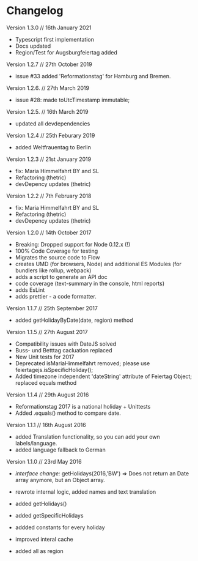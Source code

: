# Changelog

Version 1.3.0 // 16th January 2021

* Typescript first implementation
* Docs updated
* Region/Test for Augsburgfeiertag added



Version 1.2.7 // 27th October 2019

* issue #33 added  'Reformationstag' for Hamburg and Bremen.


Version 1.2.6. // 27th March 2019

* issue #28: made toUtcTimestamp immutable;

Version 1.2.5. // 16th March 2019 

* updated all devdependencies

Version 1.2.4 // 25th Feburary 2019

* added Weltfrauentag to Berlin


Version 1.2.3 // 21st January 2019

* fix: Maria Himmelfahrt BY and SL
* Refactoring (thetric)
* devDepency updates (thetric)


Version 1.2.2 // 7th February 2018

* fix: Maria Himmelfahrt BY and SL
* Refactoring (thetric)
* devDepency updates (thetric)

Version 1.2.0 // 14th October 2017

* Breaking: Dropped support for Node 0.12.x (!)
* 100% Code Coverage for testing
* Migrates the source code to Flow
* creates UMD (for browsers, Node) and additional ES Modules (for bundlers like rollup, webpack)
* adds a script to generate an API doc
* code coverage (text-summary in the console, html reports)
* adds EsLint
* adds prettier - a code formatter.


Version 1.1.7 // 25th September 2017

* added getHolidayByDate(date, region) method


Version 1.1.5 // 27th August 2017

* Compatibility issues with DateJS solved
* Buss- und Betttag cacluation replaced
* New Unit tests for 2017
* Deprecated isMariaHimmelfahrt removed; please use feiertagejs.isSpecificHoliday();
* Added timezone independent 'dateString' attribute of Feiertag Object; replaced equals method



Version 1.1.4 // 29th August 2016

* Reformationstag 2017 is a national holiday + Unittests
* Added .equals() method to compare date.


Version 1.1.1 // 16th August 2016

* added Translation functionality, so you can add your own labels/language.
* added language fallback to German



Version 1.1.0 // 23rd May 2016

*  *interface change:* getHolidays(2016,'BW') => Does not return an Date array anymore, but an Object array.

* rewrote internal logic, added names and text translation
* added getHolidays()
* added getSpecificHolidays
* addded constants for every holiday
* improved interal cache
* added all as region


